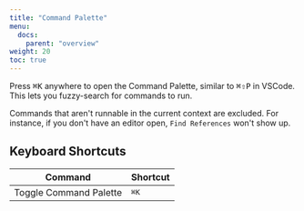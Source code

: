 ```yaml
---
title: "Command Palette"
menu:
  docs:
    parent: "overview"
weight: 20
toc: true
---
```


Press <kbd>⌘K</kbd> anywhere to open the Command Palette, similar to <kbd>⌘⇧P</kbd> in VSCode. This lets you fuzzy-search for commands to run.

Commands that aren't runnable in the current context are excluded. For
instance, if you don't have an editor open, `Find References` won't
show up.

## Keyboard Shortcuts

| Command                | Shortcut      |
| ---------------------- | ------------- |
| Toggle Command Palette | <kbd>⌘K</kbd> |
